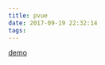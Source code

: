 ```yaml
---
title: pvue
date: 2017-09-19 22:32:14
tags:
---
```

[demo](https://github.com/weitongtong/pvue)

<!-- more -->
